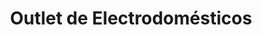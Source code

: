 ---
title: "Outlet de Electrodomésticos"
url: /ciudad-autonoma-de-buenos-aires/outlet-de-electrodomesticos/
shop: aparato
---